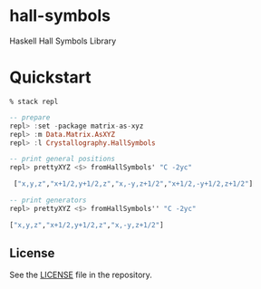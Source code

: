 # hall-symbols

Haskell Hall Symbols Library

# Quickstart

```shell
% stack repl
```

```haskell
-- prepare
repl> :set -package matrix-as-xyz
repl> :m Data.Matrix.AsXYZ
repl> :l Crystallography.HallSymbols

-- print general positions
repl> prettyXYZ <$> fromHallSymbols' "C -2yc"

 ["x,y,z","x+1/2,y+1/2,z","x,-y,z+1/2","x+1/2,-y+1/2,z+1/2"]

-- print generators
repl> prettyXYZ <$> fromHallSymbols'' "C -2yc"

["x,y,z","x+1/2,y+1/2,z","x,-y,z+1/2"]
```

## License

See the [LICENSE](https://github.com/narumij/hall-symbols/blob/master/LICENSE)
file in the repository.
